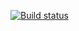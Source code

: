 [![Build status](https://ci.appveyor.com/api/projects/status/1lltk04x70jneuq8?svg=true)](https://ci.appveyor.com/project/antakov87/task-post-1-3)